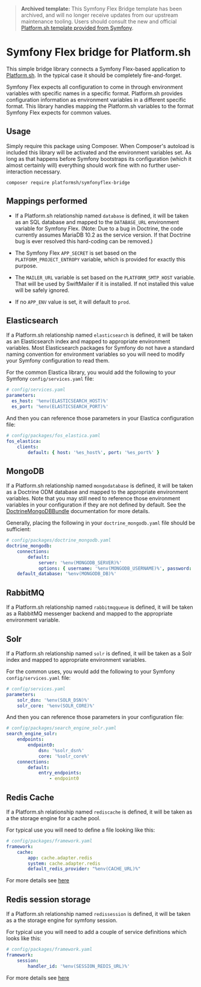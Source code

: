 > **Archived template:** This Symfony Flex Bridge template has been archived, and will no longer receive updates from our upstream maintenance tooling. Users should consult the new and official [Platform.sh template provided from Symfony](https://github.com/symfonycorp/platformsh-symfony-template). 
> 
# Symfony Flex bridge for Platform.sh

This simple bridge library connects a Symfony Flex-based application to [Platform.sh](https://platform.sh/).  In the typical case it should be completely fire-and-forget.

Symfony Flex expects all configuration to come in through environment variables with specific names in a specific format.  Platform.sh provides configuration information as environment variables in a different specific format.  This library handles mapping the Platform.sh variables to the format Symfony Flex expects for common values.

## Usage

Simply require this package using Composer.  When Composer's autoload is included this library will be activated and the environment variables set.  As long as that happens before Symfony bootstraps its configuration (which it almost certainly will) everything should work fine with no further user-interaction necessary.

```
composer require platformsh/symfonyflex-bridge
```

## Mappings performed

* If a Platform.sh relationship named `database` is defined, it will be taken as an SQL database and mapped to the `DATABASE_URL` environment variable for Symfony Flex.  (Note: Due to a bug in Doctrine, the code currently assumes MariaDB 10.2 as the service version.  If that Doctrine bug is ever resolved this hard-coding can be removed.)

* The Symfony Flex `APP_SECRET` is set based on the `PLATFORM_PROJECT_ENTROPY` variable, which is provided for exactly this purpose.

* The `MAILER_URL` variable is set based on the `PLATFORM_SMTP_HOST` variable.  That will be used by SwiftMailer if it is installed.  If not installed this value will be safely ignored.

* If no `APP_ENV` value is set, it will default to `prod`.

## Elasticsearch

If a Platform.sh relationship named `elasticsearch` is defined, it will be taken as an Elasticsearch index and mapped to appropriate environment variables.  Most Elasticsearch packages for Symfony do not have a standard  naming convention for environment variables so you will need to modify your Symfony configuration to read them.

For the common Elastica library, you would add the following to your Symfony `config/services.yaml` file:

```yaml
# config/services.yaml
parameters:
  es_host: '%env(ELASTICSEARCH_HOST)%'
  es_port: '%env(ELASTICSEARCH_PORT)%'
```

And then you can reference those parameters in your Elastica configuration file:

```yaml
# config/packages/fos_elastica.yaml
fos_elastica:
    clients:
        default: { host: '%es_host%', port: '%es_port%' }
```

## MongoDB

If a Platform.sh relationship named `mongodatabase` is defined, it will be taken as a Doctrine ODM database and mapped to the appropriate environment variables.  Note that you may still need to reference those environment variables in your configuration if they are not defined by default.  See the [DoctrineMongoDBBundle](https://symfony.com/doc/master/bundles/DoctrineMongoDBBundle/index.html) documentation for more details.

Generally, placing the following in your `doctrine_mongodb.yaml` file should be sufficient:

```yaml
# config/packages/doctrine_mongodb.yaml
doctrine_mongodb:
    connections:
        default:
            server: '%env(MONGODB_SERVER)%'
            options: { username: '%env(MONGODB_USERNAME)%', password: '%env(MONGODB_PASSWORD)%', authSource: '%env(MONGODB_DB)%' }
    default_database: '%env(MONGODB_DB)%'
```

## RabbitMQ

If a Platform.sh relationship named `rabbitmqqueue` is defined, it will be taken as a RabbitMQ messenger backend and mapped to the appropriate environment variable.

## Solr

If a Platform.sh relationship named `solr` is defined, it will be taken as a Solr index and mapped to appropriate environment variables.

For the common uses, you would add the following to your Symfony `config/services.yaml` file:

```yaml
# config/services.yaml
parameters:
    solr_dsn: '%env(SOLR_DSN)%'
    solr_core: '%env(SOLR_CORE)%'
```

And then you can reference those parameters in your configuration file:

```yaml
# config/packages/search_engine_solr.yaml
search_engine_solr:
    endpoints:
        endpoint0:
            dsn: '%solr_dsn%'
            core: '%solr_core%'
    connections:
        default:
            entry_endpoints:
                - endpoint0
```


## Redis Cache

If a Platform.sh relationship named `rediscache` is defined, it will be taken as a the storage engine for a cache pool.

For typical use you will need to define a file looking like this:

```yaml
# config/packages/framework.yaml
framework:
    cache:
        app: cache.adapter.redis
        system: cache.adapter.redis
        default_redis_provider: "%env(CACHE_URL)%"

```
For more details see [here](https://symfony.com/doc/current/components/cache/adapters/redis_adapter.html)

## Redis session storage

If a Platform.sh relationship named `redissession` is defined, it will be taken as a the storage engine for symfony session.

For typical use you will need to add a couple of service definitions which looks like this:
```yaml
# config/packages/framework.yaml
framework:
    session:
        handler_id: '%env(SESSION_REDIS_URL)%'
```


For more details see [here](https://symfony.com/doc/current/session/database.html#store-sessions-in-a-key-value-database-redis)
